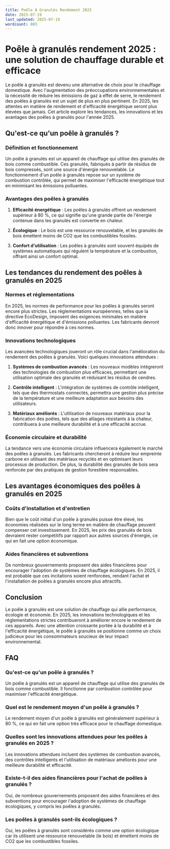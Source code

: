 ```yaml
---
title: Poêle À Granulés Rendement 2025
date: 2025-07-19
last_updated: 2025-07-19
wordcount: 803
---
```


# Poêle à granulés rendement 2025 : une solution de chauffage durable et efficace

Le poêle à granulés est devenu une alternative de choix pour le chauffage domestique. Avec l'augmentation des préoccupations environnementales et la nécessité de réduire les émissions de gaz à effet de serre, le rendement des poêles à granulés est un sujet de plus en plus pertinent. En 2025, les attentes en matière de rendement et d'efficacité énergétique seront plus élevées que jamais. Cet article explore les tendances, les innovations et les avantages des poêles à granulés pour l'année 2025.

## Qu'est-ce qu'un poêle à granulés ?

### Définition et fonctionnement

Un poêle à granulés est un appareil de chauffage qui utilise des granulés de bois comme combustible. Ces granulés, fabriqués à partir de résidus de bois compressés, sont une source d'énergie renouvelable. Le fonctionnement d'un poêle à granulés repose sur un système de combustion contrôlée, qui permet de maximiser l'efficacité énergétique tout en minimisant les émissions polluantes.

### Avantages des poêles à granulés

1. **Efficacité énergétique** : Les poêles à granulés offrent un rendement supérieur à 80 %, ce qui signifie qu'une grande partie de l'énergie contenue dans les granulés est convertie en chaleur.
   
2. **Écologique** : Le bois est une ressource renouvelable, et les granulés de bois émettent moins de CO2 que les combustibles fossiles.

3. **Confort d'utilisation** : Les poêles à granulés sont souvent équipés de systèmes automatiques qui régulent la température et la combustion, offrant ainsi un confort optimal.

## Les tendances du rendement des poêles à granulés en 2025

### Normes et réglementations

En 2025, les normes de performance pour les poêles à granulés seront encore plus strictes. Les réglementations européennes, telles que la directive EcoDesign, imposent des exigences minimales en matière d'efficacité énergétique et d'émissions polluantes. Les fabricants devront donc innover pour répondre à ces normes.

### Innovations technologiques

Les avancées technologiques joueront un rôle crucial dans l'amélioration du rendement des poêles à granulés. Voici quelques innovations attendues :

1. **Systèmes de combustion avancés** : Les nouveaux modèles intégreront des technologies de combustion plus efficaces, permettant une utilisation optimale des granulés et réduisant les résidus de cendres.

2. **Contrôle intelligent** : L'intégration de systèmes de contrôle intelligent, tels que des thermostats connectés, permettra une gestion plus précise de la température et une meilleure adaptation aux besoins des utilisateurs.

3. **Matériaux améliorés** : L'utilisation de nouveaux matériaux pour la fabrication des poêles, tels que des alliages résistants à la chaleur, contribuera à une meilleure durabilité et à une efficacité accrue.

### Économie circulaire et durabilité

La tendance vers une économie circulaire influencera également le marché des poêles à granulés. Les fabricants chercheront à réduire leur empreinte carbone en utilisant des matériaux recyclés et en optimisant leurs processus de production. De plus, la durabilité des granulés de bois sera renforcée par des pratiques de gestion forestière responsables.

## Les avantages économiques des poêles à granulés en 2025

### Coûts d'installation et d'entretien

Bien que le coût initial d'un poêle à granulés puisse être élevé, les économies réalisées sur le long terme en matière de chauffage peuvent compenser cet investissement. En 2025, les prix des granulés de bois devraient rester compétitifs par rapport aux autres sources d'énergie, ce qui en fait une option économique.

### Aides financières et subventions

De nombreux gouvernements proposent des aides financières pour encourager l'adoption de systèmes de chauffage écologiques. En 2025, il est probable que ces incitations soient renforcées, rendant l'achat et l'installation de poêles à granulés encore plus attractifs.

## Conclusion

Le poêle à granulés est une solution de chauffage qui allie performance, écologie et économie. En 2025, les innovations technologiques et les réglementations strictes contribueront à améliorer encore le rendement de ces appareils. Avec une attention croissante portée à la durabilité et à l'efficacité énergétique, le poêle à granulés se positionne comme un choix judicieux pour les consommateurs soucieux de leur impact environnemental.

## FAQ

### Qu'est-ce qu'un poêle à granulés ?

Un poêle à granulés est un appareil de chauffage qui utilise des granulés de bois comme combustible. Il fonctionne par combustion contrôlée pour maximiser l'efficacité énergétique.

### Quel est le rendement moyen d'un poêle à granulés ?

Le rendement moyen d'un poêle à granulés est généralement supérieur à 80 %, ce qui en fait une option très efficace pour le chauffage domestique.

### Quelles sont les innovations attendues pour les poêles à granulés en 2025 ?

Les innovations attendues incluent des systèmes de combustion avancés, des contrôles intelligents et l'utilisation de matériaux améliorés pour une meilleure durabilité et efficacité.

### Existe-t-il des aides financières pour l'achat de poêles à granulés ?

Oui, de nombreux gouvernements proposent des aides financières et des subventions pour encourager l'adoption de systèmes de chauffage écologiques, y compris les poêles à granulés.

### Les poêles à granulés sont-ils écologiques ?

Oui, les poêles à granulés sont considérés comme une option écologique car ils utilisent une ressource renouvelable (le bois) et émettent moins de CO2 que les combustibles fossiles.